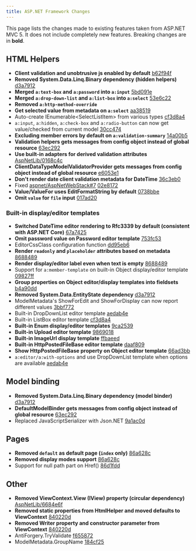 ```yaml
---
title: ASP.NET Framework Changes
---
```

This page lists the changes made to existing features taken from ASP.NET MVC 5. It does not include completely new features. Breaking changes are in **bold**.

## HTML Helpers

- **Client validation and unobtrusive js enabled by default** [b62f94f](https://github.com/maxtoroq/XCST-a/commit/b62f94f7f117f835a33f4191f5a6fe840082238f)
- **Removed System.Data.Linq.Binary dependency (hidden helpers)** [d3a7912](https://github.com/maxtoroq/XCST-a/commit/d3a7912d4a4959c50f538a59fbcf9ec9e75ac168)
- **Merged `a:text-box` and `a:password` into `a:input`** [5bd091e](https://github.com/maxtoroq/XCST-a/commit/5bd091ead81a2e55b8f60af5d1b0656dcd1ab4bd)
- **Merged `a:drop-down-list` and `a:list-box` into `a:select`** [53e6c22](https://github.com/maxtoroq/XCST-a/commit/53e6c22b3f5e62876b4390128cab45548b75b7f2)
- **Removed `a:http-method-override`**
- **Get selected value from metadata on `a:select`** [aa38519](https://github.com/maxtoroq/XCST-a/commit/aa38519525292c672093054d964e12eb39067bec)
- Auto-create IEnumerable&lt;SelectListItem> from various types [cf3d8a4](https://github.com/maxtoroq/XCST-a/commit/cf3d8a441d159cde2e25990d6b9b7cd12d81c9fc)
- `a:input`, `a:hidden`, `a:check-box` and `a:radio-button` can now get value/checked from current model [30cc474](https://github.com/maxtoroq/XCST-a/commit/30cc4743e899a9325b054f4ecc15b6ee44ac39d7)
- **Excluding member errors by default on `a:validation-summary`** [14a00b5](https://github.com/maxtoroq/XCST-a/commit/14a00b56381eed57d9cf9e098010ebb1264a327d)
- **Validation helpers gets messages from config object instead of global resource** [63ec292](https://github.com/maxtoroq/XCST-a/commit/63ec2929636d16873b90aecb389bb787f26b8cb3)
- **Use built-in adapters for derived validation attributes** [AspNetLib/0168c4c](https://github.com/maxtoroq/AspNetLib/commit/0168c4cf7d390f14f0d043fb6811bffc8174245e)
- **ClientDataTypeModelValidatorProvider gets messages from config object instead of global resource** [e6053e1](https://github.com/maxtoroq/XCST-a/commit/e6053e1468f8597d375fa50d23932a698fe0b946)
- **Don't render date client validation metadata for DateTime** [36c3eb0](https://github.com/maxtoroq/XCST-a/commit/36c3eb0942da4904cb1149efc29278e41f327d33)
- Fixed [aspnet/AspNetWebStack#7](https://github.com/aspnet/AspNetWebStack/issues/7) [02e8172](https://github.com/maxtoroq/XCST-a/commit/02e8172da9f38201ba432ca5a26a6131cac1ef3f)
- **Value/ValueFor uses EditFormatString by default** [0738bbe](https://github.com/maxtoroq/XCST-a/commit/0738bbe7ff78e505f10ee28e2374953cf07b1a4a)
- **Omit `value` for `file` input** [017ad20](https://github.com/maxtoroq/XCST-a/commit/017ad20b559e73f2858e03c35740b11ada895337)

### Built-in display/editor templates

- **Switched DateTime editor rendering to Rfc3339 by default (consistent with ASP.NET Core)** [67a7425](https://github.com/maxtoroq/XCST-a/commit/67a7425623f9de3333073195804f8f83f04d38d3)
- **Omit password value on Password editor template** [753fc53](https://github.com/maxtoroq/XCST-a/commit/753fc5330cba50547a818b35a44fb8fc15565334)
- EditorCssClass configuration function [dd95eb6](https://github.com/maxtoroq/XCST-a/commit/dd95eb67f0ee62c31c6385aa64b8f52de067e1fd)
- **Render `readonly` and `placeholder` attributes based on metadata** [8688489](https://github.com/maxtoroq/XCST-a/commit/868848929833254341ab1670e4dba9ea76ce7225)
- **Render display/editor label even when text is empty** [8688489](https://github.com/maxtoroq/XCST-a/commit/868848929833254341ab1670e4dba9ea76ce7225)
- Support for `a:member-template` on built-in Object display/editor template [09827ff](https://github.com/maxtoroq/XCST-a/commit/09827ff136998450f1b8c4e4aa96dd544caeb1b5#diff-d9e4a150ec2ec7025b8cfa3d93460c97)
- **Group properties on Object editor/display templates into fieldsets** [b4a90dd](https://github.com/maxtoroq/XCST-a/commit/b4a90dd6f23d7a953f95895a7396f00302db943e)
- **Removed System.Data.EntityState dependency** [d3a7912](https://github.com/maxtoroq/XCST-a/commit/d3a7912d4a4959c50f538a59fbcf9ec9e75ac168)
- ModelMetadata's ShowForEdit and ShowForDisplay can now report different values [3bbf772](https://github.com/maxtoroq/XCST-a/commit/3bbf7723d26befb6e22acc2de402777d751573c1)
- Built-in DropDownList editor template [aedab4e](https://github.com/maxtoroq/XCST-a/commit/aedab4e351a26f2b3e10c93b6793acb506d1ec6f)
- Built-in ListBox editor template [cf3d8a4](https://github.com/maxtoroq/XCST-a/commit/cf3d8a441d159cde2e25990d6b9b7cd12d81c9fc)
- **Built-in Enum display/editor templates** [9ca2539](https://github.com/maxtoroq/XCST-a/commit/9ca25398f221720565d65b4d30630f849c79d551)
- **Built-in Upload editor template** [9869018](https://github.com/maxtoroq/XCST-a/commit/9869018828224a5c0f0c8c0e7eb73b831cbc3ad0)
- **Built-in ImageUrl display template** [ffbaeed](https://github.com/maxtoroq/XCST-a/commit/ffbaeed858d8562a7f1bd06cc13cdb54721f30b5)
- **Built-in HttpPostedFileBase editor template** [daaf809](https://github.com/maxtoroq/XCST-a/commit/daaf8096b888f33ac3b90db8d9df4a92cca35bd7)
 - **Show HttpPostedFileBase property on Object editor template** [66ad3bb](https://github.com/maxtoroq/XCST-a/commit/66ad3bb5fc9be45743c66cf9b8f7489208e1d7ff)
- `a:editor/a:with-options` and use DropDownList template when options are available [aedab4e](https://github.com/maxtoroq/XCST-a/commit/aedab4e351a26f2b3e10c93b6793acb506d1ec6f)

## Model binding

- **Removed System.Data.Linq.Binary dependency (model binder)** [d3a7912](https://github.com/maxtoroq/XCST-a/commit/d3a7912d4a4959c50f538a59fbcf9ec9e75ac168)
- **DefaultModelBinder gets messages from config object instead of global resource** [63ec292](https://github.com/maxtoroq/XCST-a/commit/63ec2929636d16873b90aecb389bb787f26b8cb3)
- Replaced JavaScriptSerializer with Json.NET [9a1ac0d](https://github.com/maxtoroq/XCST-a/commit/9a1ac0db954d54ecc58977a9ffe70cd428185947)

## Pages

- **Removed `default` as default page (`index` only)** [86a628c](https://github.com/maxtoroq/XCST-a/commit/86a628cd0717dfb912591a02cb945319c52710e5)
- **Removed display modes support** [86a628c](https://github.com/maxtoroq/XCST-a/commit/86a628cd0717dfb912591a02cb945319c52710e5)
- Support for null path part on Href() [86d1fdd](https://github.com/maxtoroq/XCST-a/commit/86d1fdd3fe7e41c636fb5499bd849625f983d26c)

## Other

- **Removed ViewContext.View (IView) property (circular dependency)** [AspNetLib/6684e6f](https://github.com/maxtoroq/AspNetLib/commit/6684e6fd0a627e42600fce2afb131f02854ebc88)
- **Removed static properties from HtmlHelper and moved defaults to ViewContext** [840220d](https://github.com/maxtoroq/XCST-a/commit/840220d3434b5a8269d448bc34b13002bcf277bf)
- **Removed Writer property and constructor parameter from ViewContext** [840220d](https://github.com/maxtoroq/XCST-a/commit/840220d3434b5a8269d448bc34b13002bcf277bf)
- AntiForgery.TryValidate [f655872](https://github.com/maxtoroq/XCST-a/commit/f655872a5430feb5c8cd9aa954c25e6dd37458c7)
- ModelMetadata.GroupName [184cf25](https://github.com/maxtoroq/XCST-a/commit/184cf25ba5850fb6efb482002b243d9fa35702f4)
